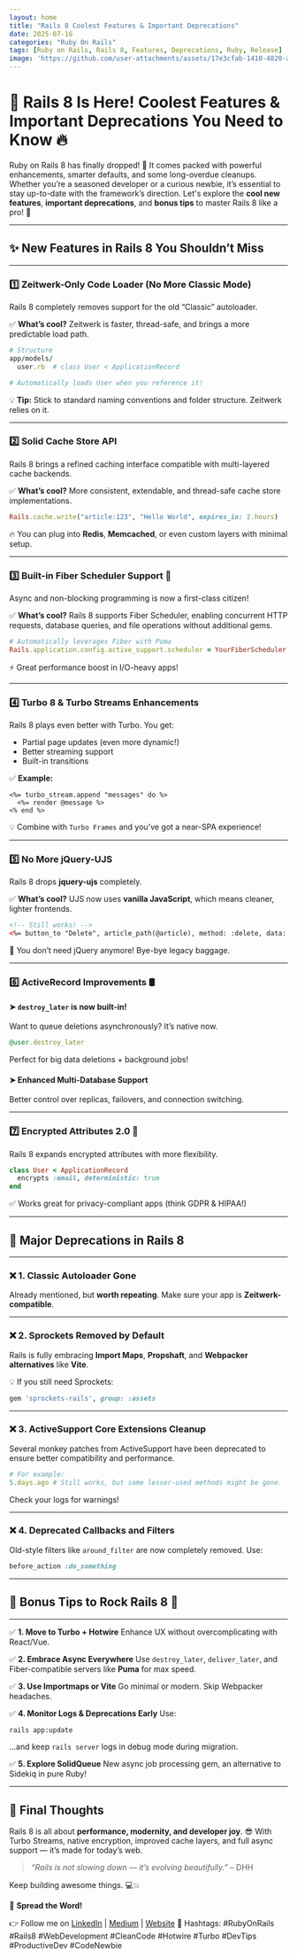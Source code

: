 ```yaml
---
layout: home
title: "Rails 8 Coolest Features & Important Deprecations"
date: 2025-07-16
categories: "Ruby On Rails"
tags: [Ruby on Rails, Rails 8, Features, Deprecations, Ruby, Release]
image: 'https://github.com/user-attachments/assets/17e3cfab-1410-4820-a461-fd59f1cf750a'
---
```


# 🚀 **Rails 8 Is Here! Coolest Features & Important Deprecations You Need to Know** 🔥

Ruby on Rails 8 has finally dropped! 🎉 It comes packed with powerful enhancements, smarter defaults, and some long-overdue cleanups. Whether you’re a seasoned developer or a curious newbie, it’s essential to stay up-to-date with the framework’s direction. Let's explore the **cool new features**, **important deprecations**, and **bonus tips** to master Rails 8 like a pro! 💎

---

## ✨ **New Features in Rails 8 You Shouldn’t Miss**

---

### 1️⃣ **Zeitwerk-Only Code Loader (No More Classic Mode)**

Rails 8 completely removes support for the old “Classic” autoloader.

✅ **What’s cool?**
Zeitwerk is faster, thread-safe, and brings a more predictable load path.

```ruby
# Structure
app/models/
  user.rb  # class User < ApplicationRecord

# Automatically loads User when you reference it!
```

💡 **Tip:** Stick to standard naming conventions and folder structure. Zeitwerk relies on it.

---

### 2️⃣ **Solid Cache Store API**

Rails 8 brings a refined caching interface compatible with multi-layered cache backends.

✅ **What’s cool?**
More consistent, extendable, and thread-safe cache store implementations.

```ruby
Rails.cache.write("article:123", "Hello World", expires_in: 2.hours)
```

🔥 You can plug into **Redis**, **Memcached**, or even custom layers with minimal setup.

---

### 3️⃣ **Built-in Fiber Scheduler Support** 🧵

Async and non-blocking programming is now a first-class citizen!

✅ **What’s cool?**
Rails 8 supports Fiber Scheduler, enabling concurrent HTTP requests, database queries, and file operations without additional gems.

```ruby
# Automatically leverages Fiber with Puma
Rails.application.config.active_support.scheduler = YourFiberScheduler.new
```

⚡️ Great performance boost in I/O-heavy apps!

---

### 4️⃣ **Turbo 8 & Turbo Streams Enhancements**

Rails 8 plays even better with Turbo. You get:

* Partial page updates (even more dynamic!)
* Better streaming support
* Built-in transitions

✅ **Example:**

```erb
<%= turbo_stream.append "messages" do %>
  <%= render @message %>
<% end %>
```

💡 Combine with `Turbo Frames` and you’ve got a near-SPA experience!

---

### 5️⃣ **No More jQuery-UJS**

Rails 8 drops **jquery-ujs** completely.

✅ **What’s cool?**
UJS now uses **vanilla JavaScript**, which means cleaner, lighter frontends.

```html
<!-- Still works! -->
<%= button_to "Delete", article_path(@article), method: :delete, data: { turbo_confirm: "Are you sure?" } %>
```

🚫 You don’t need jQuery anymore! Bye-bye legacy baggage.

---

### 6️⃣ **ActiveRecord Improvements** 🛢

#### ➤ **`destroy_later` is now built-in!**

Want to queue deletions asynchronously? It’s native now.

```ruby
@user.destroy_later
```

Perfect for big data deletions + background jobs!

#### ➤ **Enhanced Multi-Database Support**

Better control over replicas, failovers, and connection switching.

---

### 7️⃣ **Encrypted Attributes 2.0 🔐**

Rails 8 expands encrypted attributes with more flexibility.

```ruby
class User < ApplicationRecord
  encrypts :email, deterministic: true
end
```

✅ Works great for privacy-compliant apps (think GDPR & HIPAA!)

---

## 🚫 **Major Deprecations in Rails 8**

---

### ❌ 1. **Classic Autoloader Gone**

Already mentioned, but **worth repeating**. Make sure your app is **Zeitwerk-compatible**.

---

### ❌ 2. **Sprockets Removed by Default**

Rails is fully embracing **Import Maps**, **Propshaft**, and **Webpacker alternatives** like **Vite**.

💡 If you still need Sprockets:

```ruby
gem 'sprockets-rails', group: :assets
```

---

### ❌ 3. **ActiveSupport Core Extensions Cleanup**

Several monkey patches from ActiveSupport have been deprecated to ensure better compatibility and performance.

```ruby
# For example:
5.days.ago # Still works, but some lesser-used methods might be gone.
```

Check your logs for warnings!

---

### ❌ 4. **Deprecated Callbacks and Filters**

Old-style filters like `around_filter` are now completely removed. Use:

```ruby
before_action :do_something
```

---

## 🎁 Bonus Tips to Rock Rails 8 🚀

---

✅ **1. Move to Turbo + Hotwire**
Enhance UX without overcomplicating with React/Vue.

✅ **2. Embrace Async Everywhere**
Use `destroy_later`, `deliver_later`, and Fiber-compatible servers like **Puma** for max speed.

✅ **3. Use Importmaps or Vite**
Go minimal or modern. Skip Webpacker headaches.

✅ **4. Monitor Logs & Deprecations Early**
Use:

```bash
rails app:update
```

...and keep `rails server` logs in debug mode during migration.

✅ **5. Explore SolidQueue**
New async job processing gem, an alternative to Sidekiq in pure Ruby!

---

## 👋 Final Thoughts

Rails 8 is all about **performance, modernity, and developer joy**. 😎
With Turbo Streams, native encryption, improved cache layers, and full async support — it’s made for today’s web.

> *“Rails is not slowing down — it’s evolving beautifully.”* – DHH

Keep building awesome things. 💻💥

📣 **Spread the Word!**

👉 Follow me on [LinkedIn](https://linkedin.com/in/rajputlakhveer) | [Medium](https://medium.com/@rajputlakhveer) | [Website](https://rajputlakhveer.github.io)
🔖 Hashtags: #RubyOnRails #Rails8 #WebDevelopment #CleanCode #Hotwire #Turbo #DevTips #ProductiveDev #CodeNewbie
